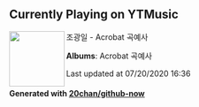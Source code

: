 ## Currently Playing on YTMusic

[<img align="left" width="100" src="https://lh3.googleusercontent.com/HzDP84NAR7zdMusMEwev3xkXRRPv8jDDjqdjdj-pmGi_fMiJIlC4a2VCXSY3xs2NpoYHp5foKVOlgqeQ">](https://music.youtube.com/channel/UC7zZzWH3Dammxn0IL9_Z-ew)

조광일 - Acrobat 곡예사

**Albums**: Acrobat 곡예사

Last updated at 07/20/2020 16:36

#### Generated with [20chan/github-now](https://github.com/20chan/github-now)


<!--
**20chan/20chan** is a ✨ _special_ ✨ repository because its `README.md` (this file) appears on your GitHub profile.

Here are some ideas to get you started:

- 🔭 I’m currently working on ...
- 🌱 I’m currently learning ...
- 👯 I’m looking to collaborate on ...
- 🤔 I’m looking for help with ...
- 💬 Ask me about ...
- 📫 How to reach me: ...
- 😄 Pronouns: ...
- ⚡ Fun fact: ...
-->
